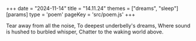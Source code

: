 +++
date = "2024-11-14"
title = "14.11.24"
themes = ["dreams", "sleep"]
[params]
  type = 'poem'
  pageKey = 'src/poem.js'
+++

Tear away from all the noise,
To deepest underbelly's dreams,
Where sound is hushed to burbled whisper,
Chatter to the waking world above.
